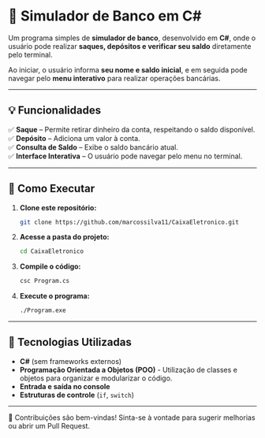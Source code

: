 # 🏦 Simulador de Banco em C#

Um programa simples de **simulador de banco**, desenvolvido em **C#**, onde o usuário pode realizar **saques, depósitos e verificar seu saldo** diretamente pelo terminal.

Ao iniciar, o usuário informa **seu nome e saldo inicial**, e em seguida pode navegar pelo **menu interativo** para realizar operações bancárias.

---

## 💡 Funcionalidades  

✅ **Saque** – Permite retirar dinheiro da conta, respeitando o saldo disponível.  
✅ **Depósito** – Adiciona um valor à conta.  
✅ **Consulta de Saldo** – Exibe o saldo bancário atual.  
✅ **Interface Interativa** – O usuário pode navegar pelo menu no terminal.  

---

## 🚀 Como Executar  

1. **Clone este repositório:**  
   ```bash
   git clone https://github.com/marcossilva11/CaixaEletronico.git
   ```

2. **Acesse a pasta do projeto:**  
   ```bash
   cd CaixaEletronico
   ```

3. **Compile o código:**  
   ```bash
   csc Program.cs
   ```

4. **Execute o programa:**  
   ```bash
   ./Program.exe
   ```

---

## 🔧 Tecnologias Utilizadas  

- **C#** (sem frameworks externos)
- **Programação Orientada a Objetos (POO)** - Utilização de classes e objetos para organizar e modularizar o código.  
- **Entrada e saída no console**  
- **Estruturas de controle** (`if`, `switch`)  

---

📌 Contribuições são bem-vindas! Sinta-se à vontade para sugerir melhorias ou abrir um Pull Request.
